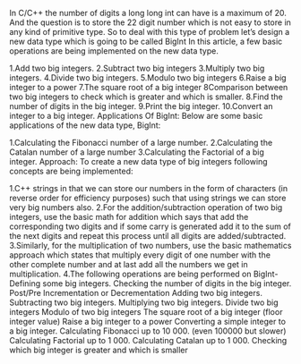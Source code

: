In C/C++ the number of digits a long long int can have is a maximum of 20. And the question is to store the 22 digit number which is not easy to store in any kind of primitive type. So to deal with this type of problem let’s design a new data type which is going to be called BigInt In this article, a few basic operations are being implemented on the new data type.

1.Add two big integers.
2.Subtract two big integers
3.Multiply two big integers.
4.Divide two big integers.
5.Modulo two big integers
6.Raise a big integer to a power
7.The square root of a big integer
8Comparison between two big integers to check which is greater and which is smaller.
8.Find the number of digits in the big integer.
9.Print the big integer.
10.Convert an integer to a big integer.
Applications Of BigInt:
Below are some basic applications of the new data type, BigInt:

1.Calculating the Fibonacci number of a large number.
2.Calculating the Catalan number of a large number
3.Calculating the Factorial of a big integer.
Approach:
To create a new data type of big integers following concepts are being implemented:

1.C++ strings in that we can store our numbers in the form of characters (in reverse order for efficiency purposes) such that using strings we can store very big numbers also.
2.For the addition/subtraction operation of two big integers, use the basic math for addition which says that add the corresponding two digits and if some carry is generated add it to the sum of the next digits and repeat this process until all digits are added/subtracted.
3.Similarly, for the multiplication of two numbers, use the basic mathematics approach which states that multiply every digit of one number with the other complete number and at last add all the numbers we get in multiplication.
4.The following operations are being performed on BigInt-
Defining some big integers.
Checking the number of digits in the big integer.
Post/Pre Incrementation or Decrementation
Adding two big integers.
Subtracting two big integers.
Multiplying two big integers.
Divide two big integers
Modulo of two big integers
The square root of a big integer (floor integer value)
Raise a big integer to a power
Converting a simple integer to a big integer.
Calculating Fibonacci up to 10 000. (even 100000 but slower)
Calculating Factorial up to 1 000.
Calculating Catalan up to 1 000.
Checking which big integer is greater and which is smaller
